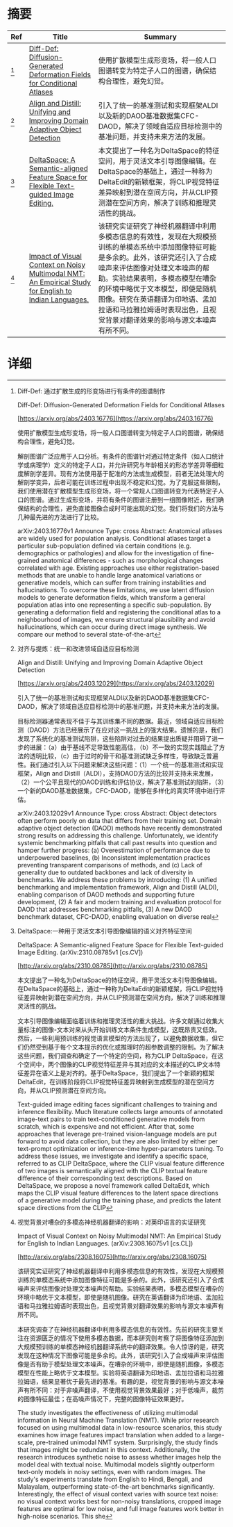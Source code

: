 # 摘要

| Ref | Title | Summary |
| --- | --- | --- |
| [^1] | [Diff-Def: Diffusion-Generated Deformation Fields for Conditional Atlases](https://arxiv.org/abs/2403.16776) | 使用扩散模型生成形变场，将一般人口图谱转变为特定子人口的图谱，确保结构合理性，避免幻觉。 |
| [^2] | [Align and Distill: Unifying and Improving Domain Adaptive Object Detection](https://arxiv.org/abs/2403.12029) | 引入了统一的基准测试和实现框架ALDI以及新的DAOD基准数据集CFC-DAOD，解决了领域自适应目标检测中的基准问题，并支持未来方法的发展。 |
| [^3] | [DeltaSpace: A Semantic-aligned Feature Space for Flexible Text-guided Image Editing.](http://arxiv.org/abs/2310.08785) | 本文提出了一种名为DeltaSpace的特征空间，用于灵活文本引导图像编辑。在DeltaSpace的基础上，通过一种称为DeltaEdit的新颖框架，将CLIP视觉特征差异映射到潜在空间方向，并从CLIP预测潜在空间方向，解决了训练和推理灵活性的挑战。 |
| [^4] | [Impact of Visual Context on Noisy Multimodal NMT: An Empirical Study for English to Indian Languages.](http://arxiv.org/abs/2308.16075) | 该研究实证研究了神经机器翻译中利用多模态信息的有效性，发现在大规模预训练的单模态系统中添加图像特征可能是多余的。此外，该研究还引入了合成噪声来评估图像对处理文本噪声的帮助。实验结果表明，多模态模型在嘈杂的环境中略优于文本模型，即使是随机图像。研究在英语翻译为印地语、孟加拉语和马拉雅拉姆语时表现出色，且视觉背景对翻译效果的影响与源文本噪声有所不同。 |

# 详细

[^1]: Diff-Def: 通过扩散生成的形变场进行有条件的图谱制作

    Diff-Def: Diffusion-Generated Deformation Fields for Conditional Atlases

    [https://arxiv.org/abs/2403.16776](https://arxiv.org/abs/2403.16776)

    使用扩散模型生成形变场，将一般人口图谱转变为特定子人口的图谱，确保结构合理性，避免幻觉。

    

    解剖图谱广泛应用于人口分析。有条件的图谱针对通过特定条件（如人口统计学或病理学）定义的特定子人口，并允许研究与年龄相关的形态学差异等细粒度解剖学差异。现有方法使用基于配准的方法或生成模型，前者无法处理大的解剖学变异，后者可能在训练过程中出现不稳定和幻觉。为了克服这些限制，我们使用潜在扩散模型生成形变场，将一个常规人口图谱转变为代表特定子人口的图谱。通过生成形变场，并将有条件的图谱注册到一组图像附近，我们确保结构的合理性，避免直接图像合成时可能出现的幻觉。我们将我们的方法与几种最先进的方法进行了比较。

    arXiv:2403.16776v1 Announce Type: cross  Abstract: Anatomical atlases are widely used for population analysis. Conditional atlases target a particular sub-population defined via certain conditions (e.g. demographics or pathologies) and allow for the investigation of fine-grained anatomical differences - such as morphological changes correlated with age. Existing approaches use either registration-based methods that are unable to handle large anatomical variations or generative models, which can suffer from training instabilities and hallucinations. To overcome these limitations, we use latent diffusion models to generate deformation fields, which transform a general population atlas into one representing a specific sub-population. By generating a deformation field and registering the conditional atlas to a neighbourhood of images, we ensure structural plausibility and avoid hallucinations, which can occur during direct image synthesis. We compare our method to several state-of-the-art 
    
[^2]: 对齐与提炼：统一和改进领域自适应目标检测

    Align and Distill: Unifying and Improving Domain Adaptive Object Detection

    [https://arxiv.org/abs/2403.12029](https://arxiv.org/abs/2403.12029)

    引入了统一的基准测试和实现框架ALDI以及新的DAOD基准数据集CFC-DAOD，解决了领域自适应目标检测中的基准问题，并支持未来方法的发展。

    

    目标检测器通常表现不佳于与其训练集不同的数据。最近，领域自适应目标检测（DAOD）方法已经展示了在应对这一挑战上的强大结果。遗憾的是，我们发现了系统化的基准测试陷阱，这些陷阱对过去的结果提出质疑并阻碍了进一步的进展：（a）由于基线不足导致性能高估，（b）不一致的实现实践阻止了方法的透明比较，（c）由于过时的骨干和基准测试缺乏多样性，导致缺乏普遍性。我们通过引入以下问题来解决这些问题：（1）一个统一的基准测试和实现框架，Align and Distill（ALDI），支持DAOD方法的比较并支持未来发展，（2）一个公平且现代的DAOD训练和评估协议，解决了基准测试的陷阱，（3）一个新的DAOD基准数据集，CFC-DAOD，能够在多样化的真实环境中进行评估。

    arXiv:2403.12029v1 Announce Type: cross  Abstract: Object detectors often perform poorly on data that differs from their training set. Domain adaptive object detection (DAOD) methods have recently demonstrated strong results on addressing this challenge. Unfortunately, we identify systemic benchmarking pitfalls that call past results into question and hamper further progress: (a) Overestimation of performance due to underpowered baselines, (b) Inconsistent implementation practices preventing transparent comparisons of methods, and (c) Lack of generality due to outdated backbones and lack of diversity in benchmarks. We address these problems by introducing: (1) A unified benchmarking and implementation framework, Align and Distill (ALDI), enabling comparison of DAOD methods and supporting future development, (2) A fair and modern training and evaluation protocol for DAOD that addresses benchmarking pitfalls, (3) A new DAOD benchmark dataset, CFC-DAOD, enabling evaluation on diverse real
    
[^3]: DeltaSpace:一种用于灵活文本引导图像编辑的语义对齐特征空间

    DeltaSpace: A Semantic-aligned Feature Space for Flexible Text-guided Image Editing. (arXiv:2310.08785v1 [cs.CV])

    [http://arxiv.org/abs/2310.08785](http://arxiv.org/abs/2310.08785)

    本文提出了一种名为DeltaSpace的特征空间，用于灵活文本引导图像编辑。在DeltaSpace的基础上，通过一种称为DeltaEdit的新颖框架，将CLIP视觉特征差异映射到潜在空间方向，并从CLIP预测潜在空间方向，解决了训练和推理灵活性的挑战。

    

    文本引导图像编辑面临着训练和推理灵活性的重大挑战。许多文献通过收集大量标注的图像-文本对来从头开始训练文本条件生成模型，这既昂贵又低效。然后，一些利用预训练的视觉语言模型的方法出现了，以避免数据收集，但它们仍然受到基于每个文本提示的优化或推理时的超参数调整的限制。为了解决这些问题，我们调查和确定了一个特定的空间，称为CLIP DeltaSpace，在这个空间中，两个图像的CLIP视觉特征差异与其对应的文本描述的CLIP文本特征差异在语义上是对齐的。基于DeltaSpace，我们提出了一个新颖的框架DeltaEdit，在训练阶段将CLIP视觉特征差异映射到生成模型的潜在空间方向，并从CLIP预测潜在空间方向。

    Text-guided image editing faces significant challenges to training and inference flexibility. Much literature collects large amounts of annotated image-text pairs to train text-conditioned generative models from scratch, which is expensive and not efficient. After that, some approaches that leverage pre-trained vision-language models are put forward to avoid data collection, but they are also limited by either per text-prompt optimization or inference-time hyper-parameters tuning. To address these issues, we investigate and identify a specific space, referred to as CLIP DeltaSpace, where the CLIP visual feature difference of two images is semantically aligned with the CLIP textual feature difference of their corresponding text descriptions. Based on DeltaSpace, we propose a novel framework called DeltaEdit, which maps the CLIP visual feature differences to the latent space directions of a generative model during the training phase, and predicts the latent space directions from the CLIP
    
[^4]: 视觉背景对嘈杂的多模态神经机器翻译的影响：对英印语言的实证研究

    Impact of Visual Context on Noisy Multimodal NMT: An Empirical Study for English to Indian Languages. (arXiv:2308.16075v1 [cs.CL])

    [http://arxiv.org/abs/2308.16075](http://arxiv.org/abs/2308.16075)

    该研究实证研究了神经机器翻译中利用多模态信息的有效性，发现在大规模预训练的单模态系统中添加图像特征可能是多余的。此外，该研究还引入了合成噪声来评估图像对处理文本噪声的帮助。实验结果表明，多模态模型在嘈杂的环境中略优于文本模型，即使是随机图像。研究在英语翻译为印地语、孟加拉语和马拉雅拉姆语时表现出色，且视觉背景对翻译效果的影响与源文本噪声有所不同。

    

    本研究调查了在神经机器翻译中利用多模态信息的有效性。先前的研究主要关注在资源匮乏的情况下使用多模态数据，而本研究则考察了将图像特征添加到大规模预训练的单模态神经机器翻译系统中的翻译效果。令人惊讶的是，研究发现在这种情况下图像可能是多余的。此外，该研究引入了合成噪声来评估图像是否有助于模型处理文本噪声。在嘈杂的环境中，即使是随机图像，多模态模型在性能上略优于文本模型。实验将英语翻译为印地语、孟加拉语和马拉雅拉姆语，结果显著优于最先进的基准。有趣的是，视觉背景的影响与源文本噪声有所不同：对于非噪声翻译，不使用视觉背景效果最好；对于低噪声，裁剪的图像特征最佳；在高噪声情况下，完整的图像特征效果更好。

    The study investigates the effectiveness of utilizing multimodal information in Neural Machine Translation (NMT). While prior research focused on using multimodal data in low-resource scenarios, this study examines how image features impact translation when added to a large-scale, pre-trained unimodal NMT system. Surprisingly, the study finds that images might be redundant in this context. Additionally, the research introduces synthetic noise to assess whether images help the model deal with textual noise. Multimodal models slightly outperform text-only models in noisy settings, even with random images. The study's experiments translate from English to Hindi, Bengali, and Malayalam, outperforming state-of-the-art benchmarks significantly. Interestingly, the effect of visual context varies with source text noise: no visual context works best for non-noisy translations, cropped image features are optimal for low noise, and full image features work better in high-noise scenarios. This she
    

